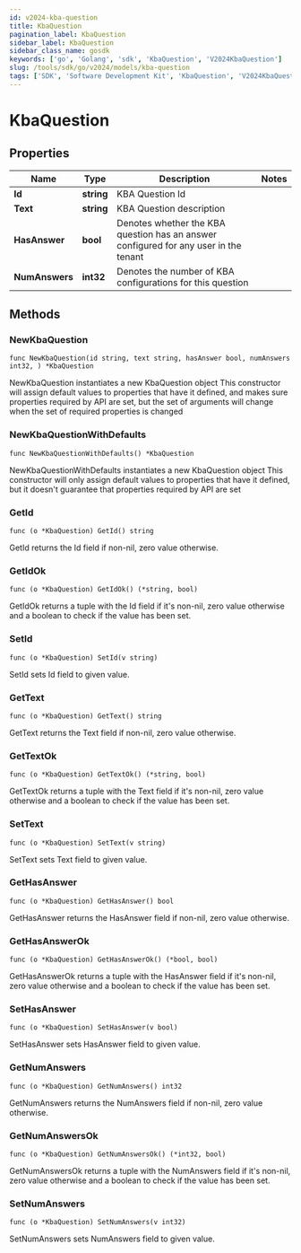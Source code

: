 ```yaml
---
id: v2024-kba-question
title: KbaQuestion
pagination_label: KbaQuestion
sidebar_label: KbaQuestion
sidebar_class_name: gosdk
keywords: ['go', 'Golang', 'sdk', 'KbaQuestion', 'V2024KbaQuestion']
slug: /tools/sdk/go/v2024/models/kba-question
tags: ['SDK', 'Software Development Kit', 'KbaQuestion', 'V2024KbaQuestion']
---
```


# KbaQuestion

## Properties

| Name | Type | Description | Notes |
| --- | --- | --- | --- |
| **Id** | **string** | KBA Question Id |
| **Text** | **string** | KBA Question description |
| **HasAnswer** | **bool** | Denotes whether the KBA question has an answer configured for any user in the tenant |
| **NumAnswers** | **int32** | Denotes the number of KBA configurations for this question |

## Methods

### NewKbaQuestion

`func NewKbaQuestion(id string, text string, hasAnswer bool, numAnswers int32, ) *KbaQuestion`

NewKbaQuestion instantiates a new KbaQuestion object This constructor will assign default values to properties that have it defined, and makes sure properties required by API are set, but the set of arguments will change when the set of required properties is changed

### NewKbaQuestionWithDefaults

`func NewKbaQuestionWithDefaults() *KbaQuestion`

NewKbaQuestionWithDefaults instantiates a new KbaQuestion object This constructor will only assign default values to properties that have it defined, but it doesn't guarantee that properties required by API are set

### GetId

`func (o *KbaQuestion) GetId() string`

GetId returns the Id field if non-nil, zero value otherwise.

### GetIdOk

`func (o *KbaQuestion) GetIdOk() (*string, bool)`

GetIdOk returns a tuple with the Id field if it's non-nil, zero value otherwise and a boolean to check if the value has been set.

### SetId

`func (o *KbaQuestion) SetId(v string)`

SetId sets Id field to given value.

### GetText

`func (o *KbaQuestion) GetText() string`

GetText returns the Text field if non-nil, zero value otherwise.

### GetTextOk

`func (o *KbaQuestion) GetTextOk() (*string, bool)`

GetTextOk returns a tuple with the Text field if it's non-nil, zero value otherwise and a boolean to check if the value has been set.

### SetText

`func (o *KbaQuestion) SetText(v string)`

SetText sets Text field to given value.

### GetHasAnswer

`func (o *KbaQuestion) GetHasAnswer() bool`

GetHasAnswer returns the HasAnswer field if non-nil, zero value otherwise.

### GetHasAnswerOk

`func (o *KbaQuestion) GetHasAnswerOk() (*bool, bool)`

GetHasAnswerOk returns a tuple with the HasAnswer field if it's non-nil, zero value otherwise and a boolean to check if the value has been set.

### SetHasAnswer

`func (o *KbaQuestion) SetHasAnswer(v bool)`

SetHasAnswer sets HasAnswer field to given value.

### GetNumAnswers

`func (o *KbaQuestion) GetNumAnswers() int32`

GetNumAnswers returns the NumAnswers field if non-nil, zero value otherwise.

### GetNumAnswersOk

`func (o *KbaQuestion) GetNumAnswersOk() (*int32, bool)`

GetNumAnswersOk returns a tuple with the NumAnswers field if it's non-nil, zero value otherwise and a boolean to check if the value has been set.

### SetNumAnswers

`func (o *KbaQuestion) SetNumAnswers(v int32)`

SetNumAnswers sets NumAnswers field to given value.
